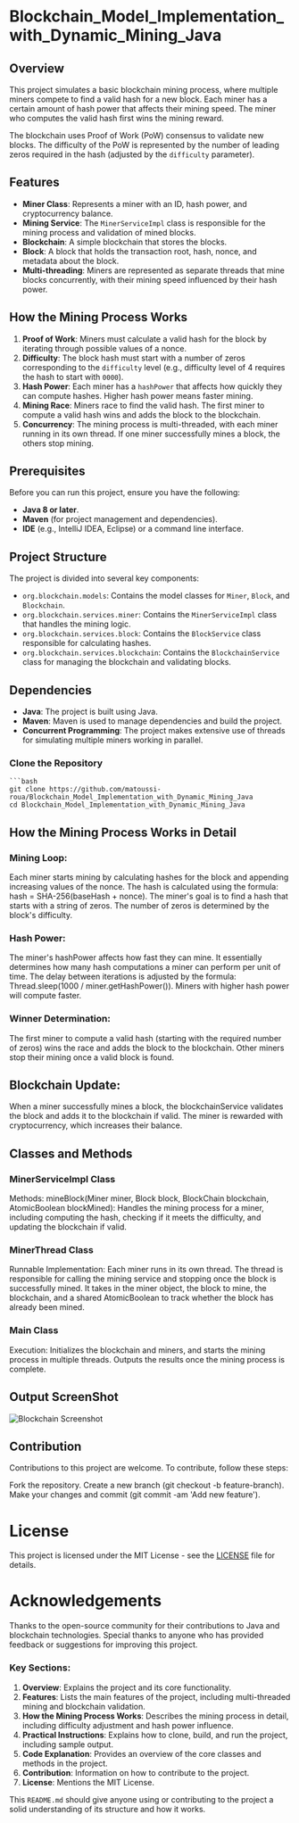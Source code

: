 # Blockchain_Model_Implementation_with_Dynamic_Mining_Java

## Overview

This project simulates a basic blockchain mining process, where multiple miners compete to find a valid hash for a new block. Each miner has a certain amount of hash power that affects their mining speed. The miner who computes the valid hash first wins the mining reward.

The blockchain uses Proof of Work (PoW) consensus to validate new blocks. The difficulty of the PoW is represented by the number of leading zeros required in the hash (adjusted by the `difficulty` parameter).

## Features

- **Miner Class**: Represents a miner with an ID, hash power, and cryptocurrency balance.
- **Mining Service**: The `MinerServiceImpl` class is responsible for the mining process and validation of mined blocks.
- **Blockchain**: A simple blockchain that stores the blocks.
- **Block**: A block that holds the transaction root, hash, nonce, and metadata about the block.
- **Multi-threading**: Miners are represented as separate threads that mine blocks concurrently, with their mining speed influenced by their hash power.

## How the Mining Process Works

1. **Proof of Work**: Miners must calculate a valid hash for the block by iterating through possible values of a nonce.
2. **Difficulty**: The block hash must start with a number of zeros corresponding to the `difficulty` level (e.g., difficulty level of 4 requires the hash to start with `0000`).
3. **Hash Power**: Each miner has a `hashPower` that affects how quickly they can compute hashes. Higher hash power means faster mining.
4. **Mining Race**: Miners race to find the valid hash. The first miner to compute a valid hash wins and adds the block to the blockchain.
5. **Concurrency**: The mining process is multi-threaded, with each miner running in its own thread. If one miner successfully mines a block, the others stop mining.

## Prerequisites

Before you can run this project, ensure you have the following:

- **Java 8 or later**.
- **Maven** (for project management and dependencies).
- **IDE** (e.g., IntelliJ IDEA, Eclipse) or a command line interface.

## Project Structure

The project is divided into several key components:

- `org.blockchain.models`: Contains the model classes for `Miner`, `Block`, and `Blockchain`.
- `org.blockchain.services.miner`: Contains the `MinerServiceImpl` class that handles the mining logic.
- `org.blockchain.services.block`: Contains the `BlockService` class responsible for calculating hashes.
- `org.blockchain.services.blockchain`: Contains the `BlockchainService` class for managing the blockchain and validating blocks.

## Dependencies

- **Java**: The project is built using Java.
- **Maven**: Maven is used to manage dependencies and build the project.
- **Concurrent Programming**: The project makes extensive use of threads for simulating multiple miners working in parallel.


### Clone the Repository

    ```bash
    git clone https://github.com/matoussi-roua/Blockchain_Model_Implementation_with_Dynamic_Mining_Java
    cd Blockchain_Model_Implementation_with_Dynamic_Mining_Java

## How the Mining Process Works in Detail
### Mining Loop:

Each miner starts mining by calculating hashes for the block and appending increasing values of the nonce.
The hash is calculated using the formula: hash = SHA-256(baseHash + nonce).
The miner's goal is to find a hash that starts with a string of zeros. The number of zeros is determined by the block's difficulty.
### Hash Power:

The miner's hashPower affects how fast they can mine. It essentially determines how many hash computations a miner can perform per unit of time.
The delay between iterations is adjusted by the formula: Thread.sleep(1000 / miner.getHashPower()). Miners with higher hash power will compute faster.
### Winner Determination:

The first miner to compute a valid hash (starting with the required number of zeros) wins the race and adds the block to the blockchain.
Other miners stop their mining once a valid block is found.
## Blockchain Update:

When a miner successfully mines a block, the blockchainService validates the block and adds it to the blockchain if valid.
The miner is rewarded with cryptocurrency, which increases their balance.
## Classes and Methods
### MinerServiceImpl Class
  Methods:
mineBlock(Miner miner, Block block, BlockChain blockchain, AtomicBoolean blockMined): Handles the mining process for a miner, including computing the hash, checking if it meets the difficulty, and updating the blockchain if valid.
### MinerThread Class
  Runnable Implementation:
Each miner runs in its own thread. The thread is responsible for calling the mining service and stopping once the block is successfully mined.
It takes in the miner object, the block to mine, the blockchain, and a shared AtomicBoolean to track whether the block has already been mined.
### Main Class
  Execution:
Initializes the blockchain and miners, and starts the mining process in multiple threads.
Outputs the results once the mining process is complete.
## Output ScreenShot
![Blockchain Screenshot](https://github.com/matoussi-roua/Blockchain_Model_Implementation_with_Dynamic_Mining_Java/blob/main/src/main/resources/Capture%20d'%C3%A9cran%202024-12-10%20162522.png)

## Contribution
Contributions to this project are welcome. To contribute, follow these steps:

Fork the repository.
Create a new branch (git checkout -b feature-branch).
Make your changes and commit (git commit -am 'Add new feature').

# License
This project is licensed under the MIT License - see the [LICENSE](https://github.com/matoussi-roua/Blockchain_Model_Implementation_with_Dynamic_Mining_Java/blob/main/LICENSE)
 file for details.

# Acknowledgements
Thanks to the open-source community for their contributions to Java and blockchain technologies.
Special thanks to anyone who has provided feedback or suggestions for improving this project.

### Key Sections:
1. **Overview**: Explains the project and its core functionality.
2. **Features**: Lists the main features of the project, including multi-threaded mining and blockchain validation.
3. **How the Mining Process Works**: Describes the mining process in detail, including difficulty adjustment and hash power influence.
4. **Practical Instructions**: Explains how to clone, build, and run the project, including sample output.
5. **Code Explanation**: Provides an overview of the core classes and methods in the project.
6. **Contribution**: Information on how to contribute to the project.
7. **License**: Mentions the MIT License.

This `README.md` should give anyone using or contributing to the project a solid understanding of its structure and how it works.

